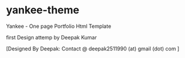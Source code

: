 # yankee-theme
Yankee - One page Portfolio Html Template

first Design attemp by Deepak Kumar

[Designed By Deepak: Contact @ deepak2511990 (at) gmail (dot) com ]

